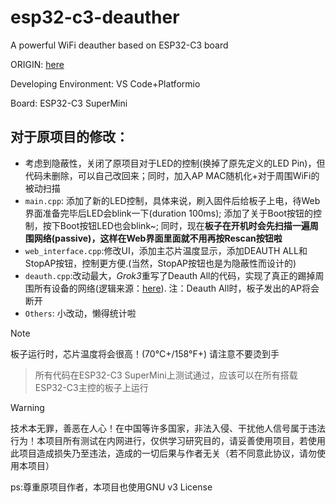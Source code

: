 # esp32-c3-deauther
A powerful WiFi deauther based on ESP32-C3 board

ORIGIN: [here](https://github.com/wolfyy59/esp32c3-deauther)

Developing Environment: VS Code+Platformio

Board: ESP32-C3 SuperMini

## 对于原项目的修改：
* 考虑到隐蔽性，关闭了原项目对于LED的控制(换掉了原先定义的LED Pin)，但代码未删除，可以自己改回来；同时，加入AP MAC随机化+对于周围WiFi的被动扫描
* `main.cpp`: 添加了新的LED控制，具体来说，刷入固件后给板子上电，待Web界面准备完毕后LED会blink一下(duration 100ms); 添加了关于Boot按钮的控制，按下Boot按钮LED也会blink~; 同时，现在**板子在开机时会先扫描一遍周围网络(passive)，这样在Web界面里面就不用再按Rescan按钮啦**
* `web_interface.cpp`:修改UI，添加主芯片温度显示，添加DEAUTH ALL和StopAP按钮，控制更方便.(当然，StopAP按钮也是为隐蔽性而设计的)
* `deauth.cpp`:改动最大，*Grok3*重写了Deauth All的代码，实现了真正的踢掉周围所有设备的网络(逻辑来源：[here](https://github.com/zRCrackiiN/DeauthKeychain)). 注：Deauth All时，板子发出的AP将会断开
* `Others`: 小改动，懒得统计啦

> [!NOTE]
> 板子运行时，芯片温度将会很高！(70°C+/158°F+) 请注意不要烫到手

> 所有代码在ESP32-C3 SuperMini上测试通过，应该可以在所有搭载ESP32-C3主控的板子上运行

> [!WARNING]
> 技术本无罪，善恶在人心！在中国等许多国家，非法入侵、干扰他人信号属于违法行为！本项目所有测试在内网进行，仅供学习研究目的，请妥善使用项目，若使用此项目造成损失乃至违法，造成的一切后果与作者无关（若不同意此协议，请勿使用本项目）

ps:尊重原项目作者，本项目也使用GNU v3 License
